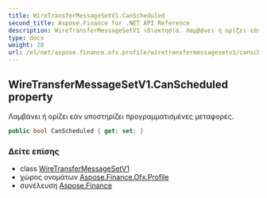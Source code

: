 ```yaml
---
title: WireTransferMessageSetV1.CanScheduled
second_title: Aspose.Finance for .NET API Reference
description: WireTransferMessageSetV1 ιδιοκτησία. Λαμβάνει ή ορίζει εάν υποστηρίζει προγραμματισμένες μεταφορές.
type: docs
weight: 20
url: /el/net/aspose.finance.ofx.profile/wiretransfermessagesetv1/canscheduled/
---
```

## WireTransferMessageSetV1.CanScheduled property

Λαμβάνει ή ορίζει εάν υποστηρίζει προγραμματισμένες μεταφορές.

```csharp
public bool CanScheduled { get; set; }
```

### Δείτε επίσης

* class [WireTransferMessageSetV1](../)
* χώρος ονομάτων [Aspose.Finance.Ofx.Profile](../../wiretransfermessagesetv1/)
* συνέλευση [Aspose.Finance](../../../)


